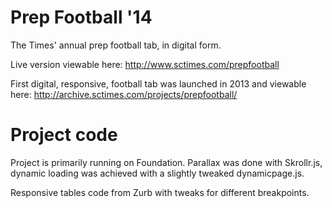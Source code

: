 Prep Football '14
==============

The Times' annual prep football tab, in digital form. 

Live version viewable here: http://www.sctimes.com/prepfootball

First digital, responsive, football tab was launched in 2013 and viewable here: http://archive.sctimes.com/projects/prepfootball/

Project code
==============

Project is primarily running on Foundation. Parallax was done with Skrollr.js, dynamic loading was achieved with a slightly tweaked dynamicpage.js.

Responsive tables code from Zurb with tweaks for different breakpoints.

